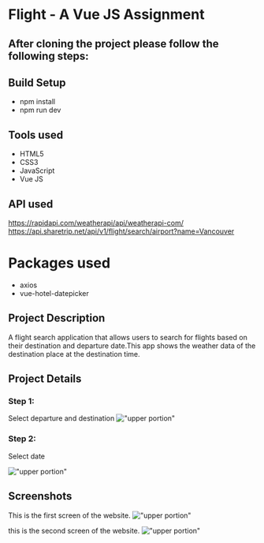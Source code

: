 # Flight - A Vue JS Assignment

## After cloning the project please follow the following steps:

## Build Setup

- npm install
- npm run dev

## Tools used

- HTML5
- CSS3
- JavaScript
- Vue JS

## API used

https://rapidapi.com/weatherapi/api/weatherapi-com/
https://api.sharetrip.net/api/v1/flight/search/airport?name=Vancouver

# Packages used

- axios
- vue-hotel-datepicker

## Project Description

A flight search application that allows users to search for flights based on their destination and departure date.This app shows the weather data of the destination place at the destination time.

## Project Details

### Step 1:

Select departure and destination
!["upper portion"](https://i.ibb.co/X505FKy/departure1.png)

### Step 2:

Select date

!["upper portion"](https://i.ibb.co/xL1CbdR/dateselect.png)

## Screenshots

This is the first screen of the website.
!["upper portion"](https://i.ibb.co/tZCW84B/1stpart.png)

this is the second screen of the website.
!["upper portion"](https://i.ibb.co/644nx77/2ndpart.png)
